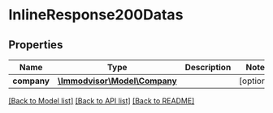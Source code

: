 # InlineResponse200Datas

## Properties
Name | Type | Description | Notes
------------ | ------------- | ------------- | -------------
**company** | [**\Immodvisor\Model\Company**](Company.md) |  | [optional] 

[[Back to Model list]](../../README.md#documentation-for-models) [[Back to API list]](../../README.md#documentation-for-api-endpoints) [[Back to README]](../../README.md)


